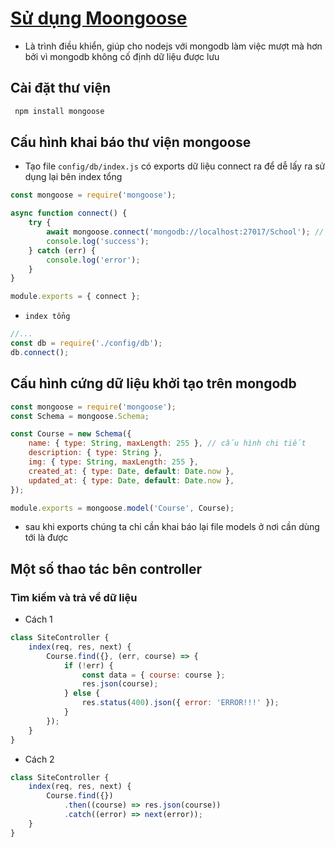 # [Sử dụng Moongoose](https://github.com/Automattic/mongoose)

-   Là trình điều khiển, giúp cho nodejs với mongodb làm việc mượt mà hơn bởi vì mongodb không cố định dữ liệu được lưu

## Cài đặt thư viện

```sh
 npm install mongoose
```

## Cấu hình khai báo thư viện mongoose

-   Tạo file `config/db/index.js` có exports dữ liệu connect ra để dễ lấy ra sử dụng lại bên index tổng

```js
const mongoose = require('mongoose');

async function connect() {
    try {
        await mongoose.connect('mongodb://localhost:27017/School'); //'mongodb://localhost/my_database'
        console.log('success');
    } catch (err) {
        console.log('error');
    }
}

module.exports = { connect };
```

-   `index tổng`

```js
//...
const db = require('./config/db');
db.connect();
```

## Cấu hình cứng dữ liệu khởi tạo trên mongodb

```js
const mongoose = require('mongoose');
const Schema = mongoose.Schema;

const Course = new Schema({
    name: { type: String, maxLength: 255 }, // cấu hình chi tiết
    description: { type: String },
    img: { type: String, maxLength: 255 },
    created_at: { type: Date, default: Date.now },
    updated_at: { type: Date, default: Date.now },
});

module.exports = mongoose.model('Course', Course);
```

-   sau khi exports chúng ta chỉ cần khai báo lại file models ở nơi cần dùng tới là được

## Một số thao tác bên controller

### Tìm kiếm và trả về dữ liệu

-   Cách 1

```js
class SiteController {
    index(req, res, next) {
        Course.find({}, (err, course) => {
            if (!err) {
                const data = { course: course };
                res.json(course);
            } else {
                res.status(400).json({ error: 'ERROR!!!' });
            }
        });
    }
}
```

-   Cách 2

```js
class SiteController {
    index(req, res, next) {
        Course.find({})
            .then((course) => res.json(course))
            .catch((error) => next(error));
    }
}
```
